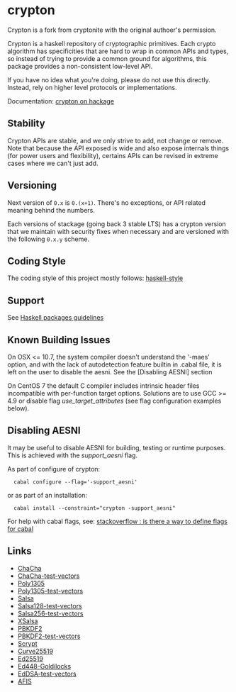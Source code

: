 crypton
==========

Crypton is a fork from cryptonite with the original authoer's permission.

Crypton is a haskell repository of cryptographic primitives. Each crypto
algorithm has specificities that are hard to wrap in common APIs and types,
so instead of trying to provide a common ground for algorithms, this package
provides a non-consistent low-level API.

If you have no idea what you're doing, please do not use this directly.
Instead, rely on higher level protocols or implementations.

Documentation: [crypton on hackage](http://hackage.haskell.org/package/crypton)

Stability
---------

Crypton APIs are stable, and we only strive to add, not change or remove.
Note that because the API exposed is wide and also expose internals things (for
power users and flexibility), certains APIs can be revised in extreme cases
where we can't just add.

Versioning
----------

Next version of `0.x` is `0.(x+1)`. There's no exceptions, or API related meaning
behind the numbers.

Each versions of stackage (going back 3 stable LTS) has a crypton version
that we maintain with security fixes when necessary and are versioned with the
following `0.x.y` scheme.

Coding Style
------------

The coding style of this project mostly follows:
[haskell-style](https://github.com/tibbe/haskell-style-guide/blob/master/haskell-style.md)

Support
-------

See [Haskell packages guidelines](https://github.com/vincenthz/haskell-pkg-guidelines/blob/master/README.md#support)

Known Building Issues
---------------------

On OSX <= 10.7, the system compiler doesn't understand the '-maes' option, and
with the lack of autodetection feature builtin in .cabal file, it is left on
the user to disable the aesni. See the [Disabling AESNI] section

On CentOS 7 the default C compiler includes intrinsic header files incompatible
with per-function target options.  Solutions are to use GCC >= 4.9 or disable
flag *use_target_attributes* (see flag configuration examples below).

Disabling AESNI
---------------

It may be useful to disable AESNI for building, testing or runtime purposes.
This is achieved with the *support_aesni* flag.

As part of configure of crypton:

```
  cabal configure --flag='-support_aesni'
```

or as part of an installation:

```
  cabal install --constraint="crypton -support_aesni"
```

For help with cabal flags, see: [stackoverflow : is there a way to define flags for cabal](http://stackoverflow.com/questions/23523869/is-there-any-way-to-define-flags-for-cabal-dependencies)

Links
-----

* [ChaCha](http://cr.yp.to/chacha.html)
* [ChaCha-test-vectors](https://github.com/secworks/chacha_testvectors.git)
* [Poly1305](http://cr.yp.to/mac.html)
* [Poly1305-test-vectors](http://tools.ietf.org/html/draft-nir-cfrg-chacha20-poly1305-06#page-12)
* [Salsa](http://cr.yp.to/snuffle.html)
* [Salsa128-test-vectors](https://github.com/alexwebr/salsa20/blob/master/test_vectors.128)
* [Salsa256-test-vectors](https://github.com/alexwebr/salsa20/blob/master/test_vectors.256)
* [XSalsa](https://cr.yp.to/snuffle/xsalsa-20081128.pdf)
* [PBKDF2](http://tools.ietf.org/html/rfc2898)
* [PBKDF2-test-vectors](http://www.ietf.org/rfc/rfc6070.txt)
* [Scrypt](http://www.tarsnap.com/scrypt.html)
* [Curve25519](http://cr.yp.to/ecdh.html)
* [Ed25519](http://ed25519.cr.yp.to/papers.html)
* [Ed448-Goldilocks](http://ed448goldilocks.sourceforge.net/)
* [EdDSA-test-vectors](http://www.ietf.org/rfc/rfc8032.txt)
* [AFIS](http://clemens.endorphin.org/cryptography)

